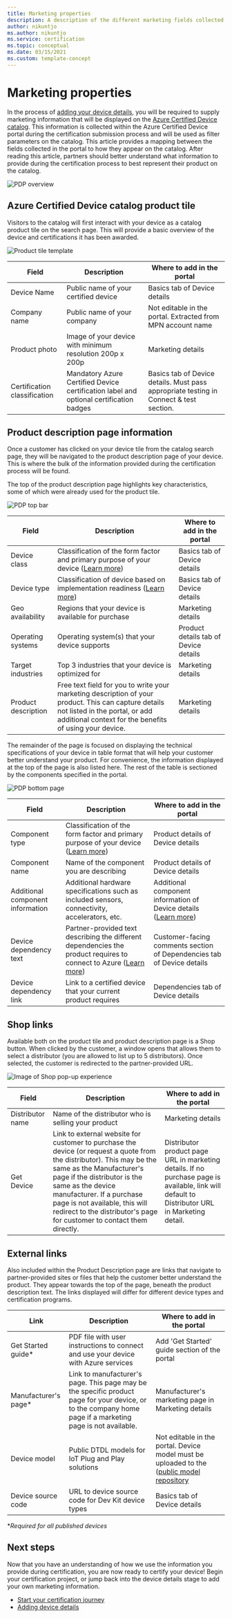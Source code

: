 ```yaml
---
title: Marketing properties
description: A description of the different marketing fields collected in the portal and how they will appear on the Azure Certified Device catalog
author: nikuntjo
ms.author: nikuntjo
ms.service: certification
ms.topic: conceptual 
ms.date: 03/15/2021
ms.custom: template-concept
---
```

# Marketing properties

In the process of [adding your device details](tutorial-02-adding-device-details.md), you will be required to supply marketing information that will be displayed on the [Azure Certified Device catalog](https://devicecatalog.azure.com). This information is collected within the Azure Certified Device portal during the certification submission process and will be used as filter parameters on the catalog. This article provides a mapping between the fields collected in the portal to how they appear on the catalog. After reading this article, partners should better understand what information to provide during the certification process to best represent their product on the catalog.

![PDP overview](./media/concepts-marketing/pdp-overview.png)

## Azure Certified Device catalog product tile

Visitors to the catalog will first interact with your device as a catalog product tile on the search page. This will provide a basic overview of the device and certifications it has been awarded.

![Product tile template](./media/concepts-marketing/product-tile.png)

| Field | Description                  | Where to add in the portal                |
|---------------|-------------------------|----------------------------------|
| Device Name | Public name of your certified device         | Basics tab of Device details|
| Company name| Public name of your company  | Not editable in the portal. Extracted from MPN account name |
| Product photo  | Image of your device with minimum resolution 200p x 200p  | Marketing details |
| Certification classification  | Mandatory Azure Certified Device certification label and optional certification badges  | Basics tab of Device details. Must pass appropriate testing in Connect & test section. |

## Product description page information

Once a customer has clicked on your device tile from the catalog search page, they will be navigated to the product description page of your device. This is where the bulk of the information provided during the certification process will be found.

The top of the product description page highlights key characteristics, some of which were already used for the product tile.

![PDP top bar](./media/concepts-marketing/pdp-top.png)

| Field | Description                  | Where to add in the portal                |
|---------------|-------------------------|----------------------------------|
| Device class | Classification of the form factor and primary purpose of your device ([Learn more](./resources-glossary.md))       | Basics tab of Device details|
| Device type | Classification of device based on implementation readiness ([Learn more](./resources-glossary.md)) | Basics tab of Device details |
| Geo availability | Regions that your device is available for purchase  | Marketing details |
| Operating systems  | Operating system(s) that your device supports  | Product details tab of Device details |
| Target industries  | Top 3 industries that your device is optimized for  | Marketing details |
| Product description  | Free text field for you to write your marketing description of your product. This can capture details not listed in the portal, or add additional context for the benefits of using your device. | Marketing details|

The remainder of the page is focused on displaying the technical specifications of your device in table format that will help your customer better understand your product. For convenience, the information displayed at the top of the page is also listed here. The rest of the table is sectioned by the components specified in the portal.

![PDP bottom page](./media/concepts-marketing/pdp-bottom.png)

| Field | Description                  | Where to add in the portal                |
|---------------|-------------------------|----------------------------------|
| Component type | Classification of the form factor and primary purpose of your device ([Learn more](./resources-glossary.md))       | Product details of Device details|
| Component name| Name of the component you are describing | Product details of Device details |
| Additional component information | Additional hardware specifications such as included sensors, connectivity, accelerators, etc.  | Additional component information of Device details ([Learn more](./how-to-using-the-components-feature.md))  |
| Device dependency text | Partner-provided text describing the different dependencies the product requires to connect to Azure ([Learn more](./how-to-indirectly-connected-devices.md))   | Customer-facing comments section of Dependencies tab of Device details |
| Device dependency link  | Link to a certified device that your current product requires  | Dependencies tab of Device details |

## Shop links
Available both on the product tile and product description page is a Shop button. When clicked by the customer, a window opens that allows them to select a distributor (you are allowed to list up to 5 distributors). Once selected, the customer is redirected to the partner-provided URL.

![Image of Shop pop-up experience](./media/concepts-marketing/shop.png)

| Field | Description                  | Where to add in the portal                |
|---------------|-------------------------|----------------------------------|
| Distributor name | Name of the distributor who is selling your product | Marketing details|
| Get Device| Link to external website for customer to purchase the device (or request a quote from the distributor). This may be the same as the Manufacturer's page if the distributor is the same as the device manufacturer. If a purchase page is not available, this will redirect to the distributor's page for customer to contact them directly.  | Distributor product page URL in marketing details. If no purchase page is available, link will default to Distributor URL in Marketing detail. |

## External links
Also included within the Product Description page are links that navigate to partner-provided sites or files that help the customer better understand the product. They appear towards the top of the page, beneath the product description text. The links displayed will differ for different device types and certification programs.

| Link | Description                  | Where to add in the portal                |
|---------------|-------------------------|----------------------------------|
| Get Started guide* | PDF file with user instructions to connect and use your device with Azure services | Add 'Get Started' guide section of the portal|
| Manufacturer's page*|Link to manufacturer's page. This page may be the specific product page for your device, or to the company home page if a marketing page is not available. | Manufacturer's marketing page in Marketing details |
| Device model | Public DTDL models for IoT Plug and Play solutions  | Not editable in the portal. Device model must be uploaded to the ([public model repository](https://aka.ms/modelrepo)  |
| Device source code | URL to device source code for Dev Kit device types| Basics tab of Device details  |

 **Required for all published devices*

## Next steps
Now that you have an understanding of how we use the information you provide during certification, you are now ready to certify your device! Begin your certification project, or jump back into the device details stage to add your own marketing information.

- [Start your certification journey](./tutorial-00-selecting-your-certification.md)
- [Adding device details](./tutorial-02-adding-device-details.md)
